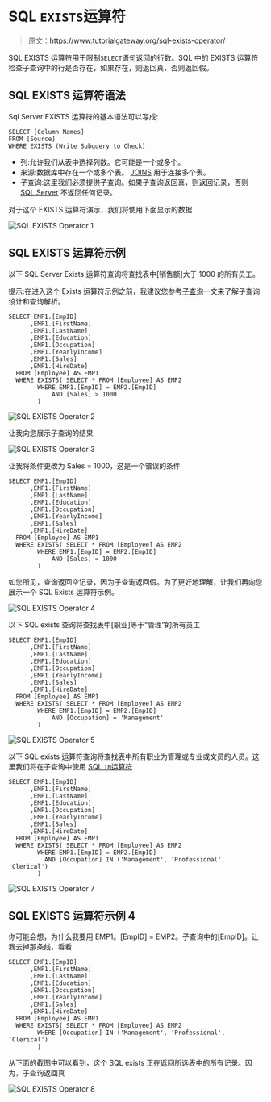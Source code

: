 # SQL `EXISTS`运算符

> 原文：<https://www.tutorialgateway.org/sql-exists-operator/>

SQL EXISTS 运算符用于限制`SELECT`语句返回的行数。SQL 中的 EXISTS 运算符检查子查询中的行是否存在，如果存在，则返回真，否则返回假。

## SQL EXISTS 运算符语法

Sql Server EXISTS 运算符的基本语法可以写成:

```
SELECT [Column Names]
FROM [Source]
WHERE EXISTS (Write Subquery to Check)
```

*   列:允许我们从表中选择列数。它可能是一个或多个。
*   来源:数据库中存在一个或多个表。 [JOINS](https://www.tutorialgateway.org/sql-inner-join/) 用于连接多个表。
*   子查询:这里我们必须提供子查询。如果子查询返回真，则返回记录，否则 [SQL Server](https://www.tutorialgateway.org/sql/) 不返回任何记录。

对于这个 EXISTS 运算符演示，我们将使用下面显示的数据

![SQL EXISTS Operator 1](img/827d37365b4f0462ead756b87adf4200.png)

## SQL EXISTS 运算符示例

以下 SQL Server Exists 运算符查询将查找表中[销售额]大于 1000 的所有员工。

提示:在进入这个 Exists 运算符示例之前，我建议您参考[子查询](https://www.tutorialgateway.org/sql-subquery/)一文来了解子查询设计和查询解析。

```
SELECT EMP1.[EmpID]
      ,EMP1.[FirstName]
      ,EMP1.[LastName]
      ,EMP1.[Education]
      ,EMP1.[Occupation]
      ,EMP1.[YearlyIncome]
      ,EMP1.[Sales]
      ,EMP1.[HireDate]
  FROM [Employee] AS EMP1
  WHERE EXISTS( SELECT * FROM [Employee] AS EMP2 
		WHERE EMP1.[EmpID] = EMP2.[EmpID] 
			AND [Sales] > 1000
		)
```

![SQL EXISTS Operator 2](img/1c4d04540a1d606ee446274465e6bdea.png)

让我向您展示子查询的结果

![SQL EXISTS Operator 3](img/63af7d87648f8ebfd9dd85aa5d37eb81.png)

让我将条件更改为 Sales = 1000，这是一个错误的条件

```
SELECT EMP1.[EmpID]
      ,EMP1.[FirstName]
      ,EMP1.[LastName]
      ,EMP1.[Education]
      ,EMP1.[Occupation]
      ,EMP1.[YearlyIncome]
      ,EMP1.[Sales]
      ,EMP1.[HireDate]
  FROM [Employee] AS EMP1
  WHERE EXISTS( SELECT * FROM [Employee] AS EMP2 
		WHERE EMP1.[EmpID] = EMP2.[EmpID] 
			AND [Sales] = 1000
		)
```

如您所见，查询返回空记录，因为子查询返回假。为了更好地理解，让我们再向您展示一个 SQL Exists 运算符示例。

![SQL EXISTS Operator 4](img/72bb6f2ca0b76b2639b46b31ca41bd5b.png)

以下 SQL exists 查询将查找表中[职业]等于“管理”的所有员工

```
SELECT EMP1.[EmpID]
      ,EMP1.[FirstName]
      ,EMP1.[LastName]
      ,EMP1.[Education]
      ,EMP1.[Occupation]
      ,EMP1.[YearlyIncome]
      ,EMP1.[Sales]
      ,EMP1.[HireDate]
  FROM [Employee] AS EMP1
  WHERE EXISTS( SELECT * FROM [Employee] AS EMP2 
		WHERE EMP1.[EmpID] = EMP2.[EmpID] 
			AND [Occupation] = 'Management'
		)
```

![SQL EXISTS Operator 5](img/e7679cab20156a8108e7bf8e763cfa11.png)

以下 SQL exists 运算符查询将查找表中所有职业为管理或专业或文员的人员。这里我们将在子查询中使用 [SQL `IN`运算符](https://www.tutorialgateway.org/sql-in-operator/)

```
SELECT EMP1.[EmpID]
      ,EMP1.[FirstName]
      ,EMP1.[LastName]
      ,EMP1.[Education]
      ,EMP1.[Occupation]
      ,EMP1.[YearlyIncome]
      ,EMP1.[Sales]
      ,EMP1.[HireDate]
  FROM [Employee] AS EMP1
  WHERE EXISTS( SELECT * FROM [Employee] AS EMP2 
		WHERE EMP1.[EmpID] = EMP2.[EmpID] 
		  AND [Occupation] IN ('Management', 'Professional', 'Clerical')
		)
```

![SQL EXISTS Operator 7](img/9282d1389ea4bd5a9f5876198a40c36a.png)

## SQL EXISTS 运算符示例 4

你可能会想，为什么我要用 EMP1。[EmpID] = EMP2。子查询中的[EmpID]。让我去掉那条线，看看

```
SELECT EMP1.[EmpID]
      ,EMP1.[FirstName]
      ,EMP1.[LastName]
      ,EMP1.[Education]
      ,EMP1.[Occupation]
      ,EMP1.[YearlyIncome]
      ,EMP1.[Sales]
      ,EMP1.[HireDate]
  FROM [Employee] AS EMP1
  WHERE EXISTS( SELECT * FROM [Employee] AS EMP2 
		WHERE [Occupation] IN ('Management', 'Professional', 'Clerical')
		)
```

从下面的截图中可以看到，这个 SQL exists 正在返回所选表中的所有记录。因为，子查询返回真

![SQL EXISTS Operator 8](img/c98b0b4d0e9553eb6deb75303d3c0708.png)
